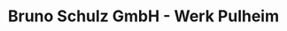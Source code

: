 ---
title: "Bruno Schulz GmbH - Werk Pulheim"
url: /pulheim/bruno-schulz-gmbh-werk-pulheim/
shop: Baustoffe
---